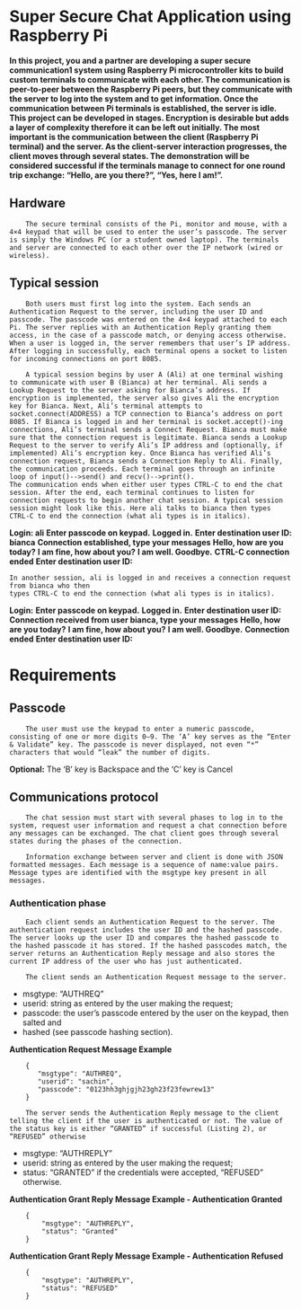 # Super Secure Chat Application using Raspberry Pi

**In this project, you and a partner are developing a super secure communication1 system using
Raspberry Pi microcontroller kits to build custom terminals to communicate with each other. The
communication is peer-to-peer between the Raspberry Pi peers, but they communicate with the
server to log into the system and to get information. Once the communication between Pi
terminals is established, the server is idle.
This project can be developed in stages. Encryption is desirable but adds a layer of complexity
therefore it can be left out initially. The most important is the communication between the client
(Raspberry Pi terminal) and the server. As the client-server interaction progresses, the client
moves through several states. The demonstration will be considered successful if the terminals
manage to connect for one round trip exchange: “Hello, are you there?”, “Yes, here I am!”.**

## Hardware

		The secure terminal consists of the Pi, monitor and mouse, with a 4×4 keypad that will be used to enter the user’s passcode. The server is simply the Windows PC (or a student owned laptop). The terminals and server are connected to each other over the IP network (wired or wireless).

## Typical session

		Both users must first log into the system. Each sends an Authentication Request to the server, including the user ID and passcode. The passcode was entered on the 4×4 keypad attached to each Pi. The server replies with an Authentication Reply granting them access, in the case of a passcode match, or denying access otherwise. When a user is logged in, the server remembers that user’s IP address. After logging in successfully, each terminal opens a socket to listen for incoming connections on port 8085.

		A typical session begins by user A (Ali) at one terminal wishing to communicate with user B (Bianca) at her terminal. Ali sends a Lookup Request to the server asking for Bianca’s address. If encryption is implemented, the server also gives Ali the encryption key for Bianca. Next, Ali’s terminal attempts to socket.connect(ADDRESS) a TCP connection to Bianca’s address on port 8085. If Bianca is logged in and her terminal is socket.accept()-ing connections, Ali’s terminal sends a Connect Request. Bianca must make sure that the connection request is legitimate. Bianca sends a Lookup Request to the server to verify Ali’s IP address and (optionally, if implemented) Ali’s encryption key. Once Bianca has verified Ali’s connection request, Bianca sends a Connection Reply to Ali. Finally, the communication proceeds. Each terminal goes through an infinite loop of input()-->send() and recv()-->print().	
	The communication ends when either user types CTRL-C to end the chat session. After the end, each terminal continues to listen for connection requests to begin another chat session. A typical session session might look like this. Here ali talks to bianca then types CTRL-C to end the connection (what ali types is in italics).

**Login: ali**
**Enter passcode on keypad.**
**Logged in.**
**Enter destination user ID: bianca**
**Connection established, type your messages**
**Hello, how are you today?**
**I am fine, how about you?**
**I am well. Goodbye.**
**CTRL-C connection ended**
**Enter destination user ID:**
	
	In another session, ali is logged in and receives a connection request from bianca who then
	types CTRL-C to end the connection (what ali types is in italics).
**Login:**
**Enter passcode on keypad.**
**Logged in.**
**Enter destination user ID:**
**Connection received from user bianca, type your messages**
**Hello, how are you today?**
**I am fine, how about you?**
**I am well. Goodbye.**
**Connection ended**
**Enter destination user ID:**


# Requirements

## Passcode

		The user must use the keypad to enter a numeric passcode, consisting of one or more digits 0—9. The ‘A’ key serves as the “Enter & Validate” key. The passcode is never displayed, not even “*” characters that would “leak” the number of digits. 
		
**Optional:** The ‘B’ key is Backspace and the ‘C’ key is Cancel

## Communications protocol

		The chat session must start with several phases to log in to the system, request user information and request a chat connection before any messages can be exchanged. The chat client goes through several states during the phases of the connection.

		Information exchange between server and client is done with JSON formatted messages. Each message is a sequence of name:value pairs. Message types are identified with the msgtype key present in all messages.

### Authentication phase

		Each client sends an Authentication Request to the server. The authentication request includes the user ID and the hashed passcode. The server looks up the user ID and compares the hashed passcode to the hashed passcode it has stored. If the hashed passcodes match, the server returns an Authentication Reply message and also stores the current IP address of the user who has just authenticated.

		The client sends an Authentication Request message to the server.
		
* msgtype: “AUTHREQ”
* userid: string as entered by the user making the request;
* passcode: the user’s passcode entered by the user on the keypad, then salted and
* hashed (see passcode hashing section).

**Authentication Request Message Example**
	
		{
		   "msgtype": "AUTHREQ",
		   "userid": "sachin",
		   "passcode": "0123hh3ghjgjh23gh23f23fewrew13"
		}
		
		The server sends the Authentication Reply message to the client telling the client if the user is authenticated or not. The value of the status key is either “GRANTED” if successful (Listing 2), or “REFUSED” otherwise 

* msgtype: “AUTHREPLY”
* userid: string as entered by the user making the request;
* status: “GRANTED” if the credentials were accepted, “REFUSED” otherwise.
	
**Authentication Grant Reply Message Example - Authentication Granted**

		{
			"msgtype": "AUTHREPLY",
			"status": "Granted"
		}
		
**Authentication Grant Reply Message Example - Authentication Refused**

		{
			"msgtype": "AUTHREPLY",
			"status": "REFUSED"
		}

		

